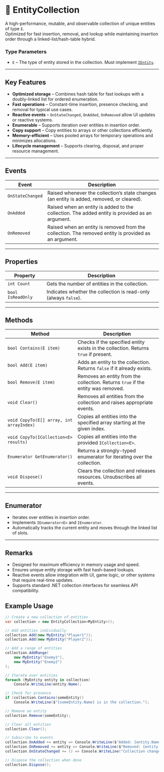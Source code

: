 # 🧩️ EntityCollection

A high-performance, mutable, and observable collection of unique entities of type `E`.  
Optimized for fast insertion, removal, and lookup while maintaining insertion order through a linked-list/hash-table hybrid.

### Type Parameters
- `E` – The type of entity stored in the collection. Must implement [`IEntity`](#).

---

## Key Features

- **Optimized storage** – Combines hash table for fast lookups with a doubly-linked list for ordered enumeration.
- **Fast operations** – Constant-time insertion, presence checking, and removal for typical use cases.
- **Reactive events** – `OnStateChanged`, `OnAdded`, `OnRemoved` allow UI updates or reactive systems.
- **Enumerable** – Supports iteration over entities in insertion order.
- **Copy support** – Copy entities to arrays or other collections efficiently.
- **Memory-efficient** – Uses pooled arrays for temporary operations and minimizes allocations.
- **Lifecycle management** – Supports clearing, disposal, and proper resource management.

---

## Events

| Event            | Description                                                                                          |
|------------------|------------------------------------------------------------------------------------------------------|
| `OnStateChanged` | Raised whenever the collection’s state changes (an entity is added, removed, or cleared).            |
| `OnAdded`        | Raised when an entity is added to the collection. The added entity is provided as an argument.       |
| `OnRemoved`      | Raised when an entity is removed from the collection. The removed entity is provided as an argument. |

---

## Properties

| Property          | Description                                                     |
|-------------------|-----------------------------------------------------------------|
| `int Count`       | Gets the number of entities in the collection.                  |
| `bool IsReadOnly` | Indicates whether the collection is read-only (always `false`). |

---

## Methods

| Method                                   | Description                                                                         |
|------------------------------------------|-------------------------------------------------------------------------------------|
| `bool Contains(E item)`                  | Checks if the specified entity exists in the collection. Returns `true` if present. |
| `bool Add(E item)`                       | Adds an entity to the collection. Returns `false` if it already exists.             |
| `bool Remove(E item)`                    | Removes an entity from the collection. Returns `true` if the entity was removed.    |
| `void Clear()`                           | Removes all entities from the collection and raises appropriate events.             |
| `void CopyTo(E[] array, int arrayIndex)` | Copies all entities into the specified array starting at the given index.           |
| `void CopyTo(ICollection<E> results)`    | Copies all entities into the provided `ICollection<E>`.                             |
| `Enumerator GetEnumerator()`             | Returns a strongly-typed enumerator for iterating over the collection.              |
| `void Dispose()`                         | Clears the collection and releases resources. Unsubscribes all events.              |

---

## Enumerator

- Iterates over entities in insertion order.
- Implements `IEnumerator<E>` and `IEnumerator`.
- Automatically tracks the current entity and moves through the linked list of slots.

---

## Remarks

- Designed for maximum efficiency in memory usage and speed.
- Ensures unique entity storage with fast hash-based lookups.
- Reactive events allow integration with UI, game logic, or other systems that require real-time updates.
- Supports standard .NET collection interfaces for seamless API compatibility.

## Example Usage

```csharp
// Create a new collection of entities
var collection = new EntityCollection<MyEntity>();

// Add entities individually
collection.Add(new MyEntity("Player1"));
collection.Add(new MyEntity("Player2"));

// Add a range of entities
collection.AddRange(
    new MyEntity("Enemy1"),
    new MyEntity("Enemy2")
);

// Iterate over entities
foreach (MyEntity entity in collection)
    Console.WriteLine(entity.Name);

// Check for presence
if (collection.Contains(someEntity))
    Console.WriteLine($"{someEntity.Name} is in the collection.");

// Remove an entity
collection.Remove(someEntity);

// Clear all entities
collection.Clear();

// Subscribe to events
collection.OnAdded += entity => Console.WriteLine($"Added: {entity.Name}");
collection.OnRemoved += entity => Console.WriteLine($"Removed: {entity.Name}");
collection.OnStateChanged += () => Console.WriteLine("Collection changed");

// Dispose the collection when done
collection.Dispose();
```